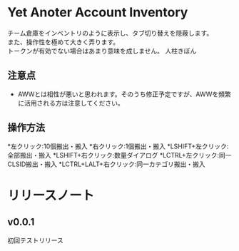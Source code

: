 # Yet Anoter Account Inventory
チーム倉庫をインベントリのように表示し、タブ切り替えを隠蔽します。  
また、操作性を極めて大きく弄ります。  
トークンが有効でない場合はあまり意味を成しません。
人柱きぼん  

## 注意点
* AWWとは相性が悪いと思われます。そのうち修正予定ですが、AWWを頻繁に活用される方は注意してください。
## 操作方法
*左クリック:10個搬出・搬入
*右クリック:1個搬出・搬入
*LSHIFT+左クリック:全部搬出・搬入
*LSHIFT+右クリック:数量ダイアログ
*LCTRL+左クリック:同一CLSID搬出・搬入
*LCTRL+LALT+右クリック:同一カテゴリ搬出・搬入

# リリースノート

## v0.0.1
初回テストリリース
